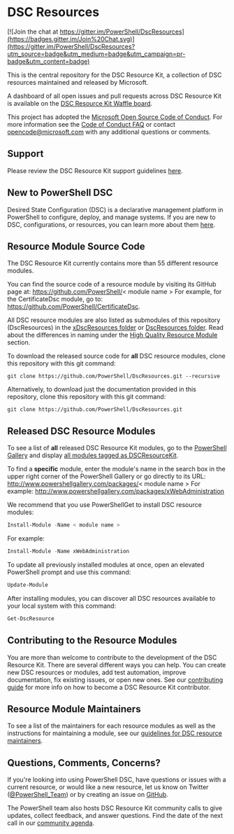 # DSC Resources

[![Join the chat at https://gitter.im/PowerShell/DscResources](https://badges.gitter.im/Join%20Chat.svg)](https://gitter.im/PowerShell/DscResources?utm_source=badge&utm_medium=badge&utm_campaign=pr-badge&utm_content=badge)

This is the central repository for the DSC Resource Kit, a collection of DSC resources maintained and released by Microsoft.

A dashboard of all open issues and pull requests across DSC Resource Kit is available on the [DSC Resource Kit Waffle board](http://waffle.io/powershell/dscresources).

This project has adopted the [Microsoft Open Source Code of Conduct](https://opensource.microsoft.com/codeofconduct/).
For more information see the [Code of Conduct FAQ](https://opensource.microsoft.com/codeofconduct/faq/) or contact [opencode@microsoft.com](mailto:opencode@microsoft.com) with any additional questions or comments.

## Support

Please review the DSC Resource Kit support guidelines [here](https://github.com/PowerShell/DscResources/tree/master/Supportability.md).

## New to PowerShell DSC

Desired State Configuration (DSC) is a declarative management platform in PowerShell to configure, deploy, and manage systems.
If you are new to DSC, configurations, or resources, you can learn more about them [here](https://docs.microsoft.com/en-us/powershell/dsc/overview).

## Resource Module Source Code

The DSC Resource Kit currently contains more than 55 different resource modules.

You can find the source code of a resource module by visiting its GitHub page at:
https://github.com/PowerShell/< module name >
For example, for the CertificateDsc module, go to:
https://github.com/PowerShell/CertificateDsc.

All DSC resource modules are also listed as submodules of this repository (DscResources) in the [xDscResources folder](https://github.com/PowerShell/DscResources/tree/master/xDscResources) or [DscResources folder](https://github.com/PowerShell/DscResources/tree/master/DscResources).
Read about the differences in naming under the
[High Quality Resource Module](https://github.com/PowerShell/DscResources/blob/master/Naming.md#high-quality-resource-module)
section.

To download the released source code for **all** DSC resource modules, clone this repository with this git command:

```
git clone https://github.com/PowerShell/DscResources.git --recursive
```

Alternatively, to download just the documentation provided in this repository, clone this repository with this git command:
```
git clone https://github.com/PowerShell/DscResources.git
```

## Released DSC Resource Modules

To see a list of **all** released DSC Resource Kit modules, go to the [PowerShell Gallery](http://www.powershellgallery.com/) and display [all modules tagged as DSCResourceKit](http://www.powershellgallery.com/packages?q=Tags%3A%22DSCResourceKit%22).

To find a **specific** module, enter the module's name in the search box in the upper right corner of the PowerShell Gallery or go directly to its URL:
http://www.powershellgallery.com/packages/< module name >
For example:
http://www.powershellgallery.com/packages/xWebAdministration

We recommend that you use PowerShellGet to install DSC resource modules:
```powershell
Install-Module -Name < module name >
```
For example:
```powershell
Install-Module -Name xWebAdministration
```

To update all previously installed modules at once, open an elevated PowerShell prompt and use this command:
```powershell
Update-Module
```

After installing modules, you can discover all DSC resources available to your local system with this command:
```powershell
Get-DscResource
```

## Contributing to the Resource Modules

You are more than welcome to contribute to the development of the DSC Resource Kit. There are several different ways you can help. You can create new DSC resources or modules, add test automation, improve documentation, fix existing issues, or open new ones.
See our [contributing guide](https://github.com/PowerShell/DscResources/blob/master/CONTRIBUTING.md) for more info on how to become a DSC Resource Kit contributor.

## Resource Module Maintainers

To see a list of the maintainers for each resource modules as well as the instructions for maintaining a module, see our [guidelines for DSC resource maintainers](Maintainers.md).

## Questions, Comments, Concerns?

If you're looking into using PowerShell DSC, have questions or issues with a current resource, or would like a new resource, let us know on Twitter ([@PowerShell_Team](https://twitter.com/PowerShell_Team)) or by creating an issue on [GitHub](https://github.com/powershell/dscresources/issues).

The PowerShell team also hosts DSC Resource Kit community calls to give updates, collect feedback, and answer questions. Find the date of the next call in our [community agenda](CommunityAgenda.md).
